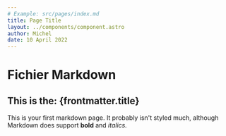 ```yaml
---
# Example: src/pages/index.md
title: Page Title
layout: ../components/component.astro
author: Michel
date: 10 April 2022
---
```

# Fichier Markdown

## This is the: {frontmatter.title}

This is your first markdown page. It probably isn't styled much, although
Markdown does support **bold** and *italics.*
